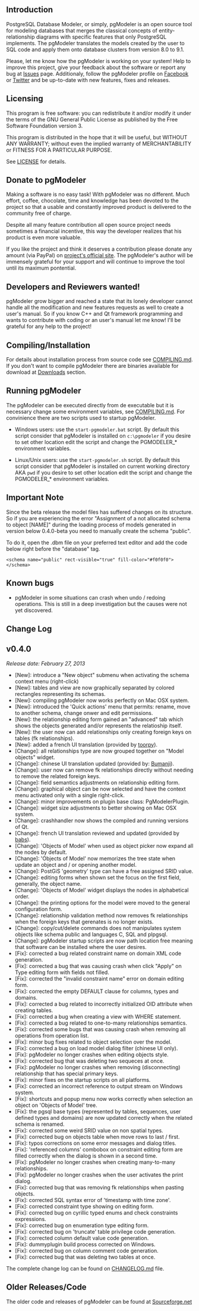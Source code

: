 Introduction
------------

PostgreSQL Database Modeler, or simply, pgModeler is an open source tool for modeling databases that merges the classical concepts of entity-relationship diagrams with specific features that only PostgreSQL implements. The pgModeler translates the models created by the user to SQL code and apply them onto database clusters from version 8.0 to 9.1.

Please, let me know how the pgModeler is working on your system! Help to improve this project, give your feedback about the software or report any bug at [Issues](https://github.com/pgmodeler/pgmodeler/issues) page. Additionaly, follow the pgModeler profile on [Facebook](https://www.facebook.com/pgmodeler) or [Twitter](https://twitter.com/pgmodeler) and be up-to-date with new features, fixes and releases.

Licensing
---------

This program is free software: you can redistribute it and/or modify it under the terms of the GNU General Public License as published by the Free Software Foundation version 3.

This program is distributed in the hope that it will be useful, but WITHOUT ANY WARRANTY; without even the implied warranty of MERCHANTABILITY or FITNESS FOR A PARTICULAR PURPOSE.

See [LICENSE](https://github.com/pgmodeler/pgmodeler/blob/master/LICENSE) for details.

Donate to pgModeler
-------------------

Making a software is no easy task! With pgModeler was no different. Much effort, coffee, chocolate, time and knowledge has been devoted to the project so that a usable and constantly improved product is delivered to the community free of charge.

Despite all many feature contribution all open source project needs sometimes a financial incentive, this way the developer realizes that his product is even more valuable.

If you like the project and think it deserves a contribution please donate any amount (via PayPal) on [project's official site](http://pgmodeler.com.br). The pgModeler's author will be immensely grateful for your support and will continue to improve the tool until its maximum pontential.


Developers and Reviewers wanted!
--------------------------------

pgModeler grow bigger and reached a state that its lonely developer cannot handle all the modification and new features requests as well to create a user's manual. So if you know C++ and Qt framework programming and wants to contribute with coding or an user's manual let me know! I'll be grateful for any help to the project!

Compiling/Installation
----------------------

For details about installation process from source code see [COMPILING.md](https://github.com/pgmodeler/pgmodeler/blob/master/COMPILING.md). If you don't want to compile pgModeler there are binaries available for download at [Downloads](https://github.com/pgmodeler/pgmodeler/downloads) section.

Running pgModeler
-----------------

The pgModeler can be executed directly from de executable but it is necessary change some environment variables, see [COMPILING.md](https://github.com/pgmodeler/pgmodeler/blob/master/COMPILING.md). For convinience there are two scripts used to startup pgModeler.

* Windows users: use the ```start-pgmodeler.bat``` script. By default this script consider that pgModeler is installed on ```c:\pgmodeler``` if you desire to set other location edit the script and change the PGMODELER_* environment variables.

* Linux/Unix users: use the ```start-pgmodeler.sh``` script. By default this script consider that pgModeler is installed on current working directory AKA ```pwd``` if you desire to set other location edit the script and change the PGMODELER_* environment variables.

Important Note
--------------

Since the beta release the model files has suffered changes on its structure. So if you are experiencing the error "Assignment of a not allocated schema to object [NAME]" during the loading process of models generated in version below 0.4.0-beta you need to manually create the schema "public".

To do it, open the .dbm file on your preferred text editor and add the code below right before the "database" tag.

    <schema name="public" rect-visible="true" fill-color="#f0f0f0">
    </schema>

Known bugs
----------

* pgModeler in some situations can crash when undo / redoing operations. This is still in a deep investigation but the causes were not yet discovered.

Change Log
----------

v0.4.0
------

<em>Release date: February 27, 2013 </em>

* [New]: introduce a "New object" submenu when activating the schema context menu (right-click)
* [New]: tables and view are now graphically separated by colored rectangles representing its schemas.
* [New]: compiling pgModeler now works perfectly on Mac OSX system.
* [New]: introduced the 'Quick actions' menu that permits: rename, move to another schema, change onwer and edit permissions.
* [New]: the relationship editing form gained an "advanced" tab which shows the objects generated and/or represents the relatioship itself.
* [New]: the user now can add relationships only creating foreign keys on tables (fk relationships).
* [New]: added a french UI translation (provided by [toorpy](https://github.com/toorpy)).
* [Change]: all relationships type are now grouped together on "Model objects" widget.
* [Change]: chinese UI translation updated (provided by: [Bumanji](https://github.com/Bumanji)).
* [Change]: user now can remove fk relationships directly without needing to remove the related foreign keys.
* [Change]: field semantics adjustments on relationship editing form.
* [Change]: graphical object can be now selected and have the context menu activated only with a single right-click.
* [Change]: minor improvements on plugin base class: PgModelerPlugin.
* [Change]: widget size adjustments to better showing on Mac OSX system.
* [Change]: crashhandler now shows the compiled and running versions of Qt.
* [Change]: french UI translation reviewed and updated (provided by [babs](https://github.com/babs)).
* [Change]: 'Objects of Model' when used as object picker now expand all the nodes by default.
* [Change]: 'Objects of Model' now memorizes the tree state when update an object and / or opening another model.
* [Change]: PostGiS 'geometry' type can have a free assigned SRID value.
* [Change]: editing forms when shown set the focus on the first field, generally, the object name.
* [Change]: 'Objects of Model' widget displays the nodes in alphabetical order.
* [Change]: the printing options for the model were moved to the general configuration form.
* [Change]: relationship validation method now removes fk relationships when the foreign keys that gerenates is no longer exists.
* [Change]: copy/cut/delete commands does not manipulates system objects like schema public and languages C, SQL and plpgsql.
* [Change]: pgModeler startup scripts are now path location free meaning that software can be installed where the user desires.
* [Fix]: corrected a bug related  constraint name on domain XML code generation.
* [Fix]: corrected a bug that was causing crash when click "Apply" on Type editing form with fields not filled.
* [Fix]: corrected the "invalid constraint name" error on domain editing form.
* [Fix]: corrected the empty DEFAULT clause for columns, types and domains.
* [Fix]: corrected a bug related to incorrectly initialized OID attribute when creating tables.
* [Fix]: corrected a bug when creating a view with WHERE statement.
* [Fix]: corrected a bug related to one-to-many relationships semantics.
* [Fix]: corrected some bugs that was causing crash when removing all operations from operation list.
* [Fix]: minor bug fixes related to object selection over the model.
* [Fix]: corrected a bug on load model dialog filter (chinese UI only).
* [Fix]: pgModeler no longer crashes when editing objects style.
* [Fix]: corrected bug that was deleting two sequeces at once.
* [Fix]: pgModeler no longer crashes when removing (disconnecting) relationship that has special primary keys.
* [Fix]: minor fixes on the startup scripts on all platforms.
* [Fix]: corrected an incorrect reference to output stream on Windows system.
* [Fix]: shortcuts and popup menu now works correctly when selection an object on 'Objects of Model' tree.
* [Fix]: the pgsql base types (represented by tables, sequences, user defined types and domains) are now updated correctly when the related schema is renamed.
* [Fix]: corrected some weird SRID value on non spatial types.
* [Fix]: corrected bug on objects table when move rows to last / first.
* [Fix]: typos corrections on some error messages and dialog titles.
* [Fix]: 'referenced columns' combobox on constraint editing form are filled correctly when the dialog is shown in a second time.
* [Fix]: pgModeler no longer crashes when creating many-to-many relationships.
* [Fix]: pgModeler no longer crashes when the user activates the print dialog.
* [Fix]: corrected bug that was removing fk relationships when pasting objects.
* [Fix]: corrected SQL syntax error of 'timestamp with time zone'.
* [Fix]: corrected constraint type showing on editing form.
* [Fix]: corrected bug on cyrillic typed enums and check constraints expressions.
* [Fix]: corrected bug on enumeration type editing form.
* [Fix]: corrected bug on 'truncate' table privilege code generation.
* [Fix]: corrected column default value code generation.
* [Fix]: dummyplugin build process corrected on Windows.
* [Fix]: corrected bug on column comment code generation.
* [Fix]: corrected bug that was deleting two tables at once.

The complete change log can be found on [CHANGELOG.md](https://github.com/pgmodeler/pgmodeler/blob/master/CHANGELOG.md) file.

Older Releases/Code
-------------------

The older code and releases of pgModeler can be found at [Sourceforge.net](http://sourceforge.net/projects/pgmodeler)
